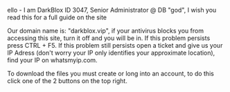 ello - I am DarkBlox ID 3047, Senior Administrator @ DB "god", I wish you read this for a full guide on the site

Our domain name is: "darkblox.vip", if your antivirus blocks you from accessing this site, turn it off and you will be in. If this problem persists press CTRL + F5. If this problem still persists open a ticket and give us your IP Adress (don't worry your IP only identifies your approximate location), find your IP on whatsmyip.com.

To download the files you must create or long into an account, to do this click one of the 2 buttons on the top right.


